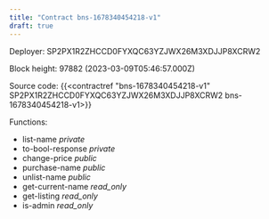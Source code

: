 ```yaml
---
title: "Contract bns-1678340454218-v1"
draft: true
---
```

Deployer: SP2PX1R2ZHCCD0FYXQC63YZJWX26M3XDJJP8XCRW2


 



Block height: 97882 (2023-03-09T05:46:57.000Z)

Source code: {{<contractref "bns-1678340454218-v1" SP2PX1R2ZHCCD0FYXQC63YZJWX26M3XDJJP8XCRW2 bns-1678340454218-v1>}}

Functions:

* list-name _private_
* to-bool-response _private_
* change-price _public_
* purchase-name _public_
* unlist-name _public_
* get-current-name _read_only_
* get-listing _read_only_
* is-admin _read_only_
